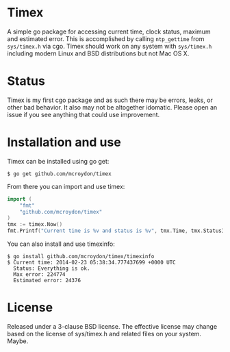 # Timex

A simple go package for accessing current time, clock status, maximum and estimated error. This is accomplished by
calling `ntp_gettime` from `sys/timex.h` via cgo. Timex should work on any system with `sys/timex.h` including modern
Linux and BSD distributions but not Mac OS X.

# Status

Timex is my first cgo package and as such there may be errors, leaks, or other bad behavior. It also may not be
altogether idomatic. Please open an issue if you see anything that could use improvement.

# Installation and use

Timex can be installed using go get:

```
$ go get github.com/mcroydon/timex
```

From there you can import and use timex:

```go
import (
    "fmt"
    "github.com/mcroydon/timex"
)
tmx := timex.Now()
fmt.Printf("Current time is %v and status is %v", tmx.Time, tmx.StatusInfo())
```

You can also install and use timexinfo:

```
$ go install github.com/mcroydon/timex/timexinfo
$ Current time: 2014-02-23 05:38:34.777437699 +0000 UTC
  Status: Everything is ok.
  Max error: 224774
  Estimated error: 24376
```

# License

Released under a 3-clause BSD license.  The effective license may change based on the license of sys/timex.h and
related files on your system. Maybe.